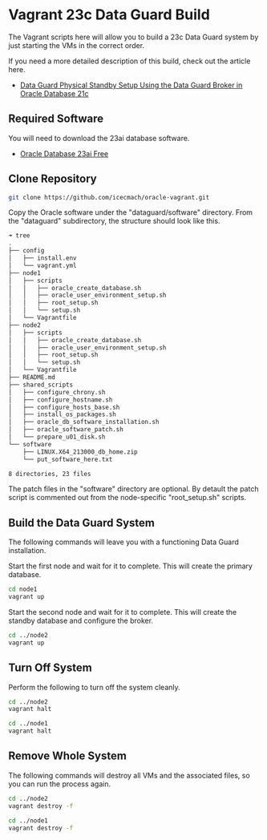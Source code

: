 # Vagrant 23c Data Guard Build

The Vagrant scripts here will allow you to build a 23c Data Guard system by just starting the VMs in the correct order.

If you need a more detailed description of this build, check out the article here.

- [Data Guard Physical Standby Setup Using the Data Guard Broker in Oracle Database 21c](https://oracle-base.com/articles/21c/data-guard-setup-using-broker-21c)

## Required Software

You will need to download the 23ai database software.

- [Oracle Database 23ai Free](https://www.oracle.com/database/technologies/free-downloads.html)

## Clone Repository

```bash
git clone https://github.com/icecmach/oracle-vagrant.git
```

Copy the Oracle software under the "dataguard/software" directory. From the "dataguard" subdirectory, the structure should look like this.

```bash
➜ tree
.
├── config
│   ├── install.env
│   └── vagrant.yml
├── node1
│   ├── scripts
│   │   ├── oracle_create_database.sh
│   │   ├── oracle_user_environment_setup.sh
│   │   ├── root_setup.sh
│   │   └── setup.sh
│   └── Vagrantfile
├── node2
│   ├── scripts
│   │   ├── oracle_create_database.sh
│   │   ├── oracle_user_environment_setup.sh
│   │   ├── root_setup.sh
│   │   └── setup.sh
│   └── Vagrantfile
├── README.md
├── shared_scripts
│   ├── configure_chrony.sh
│   ├── configure_hostname.sh
│   ├── configure_hosts_base.sh
│   ├── install_os_packages.sh
│   ├── oracle_db_software_installation.sh
│   ├── oracle_software_patch.sh
│   └── prepare_u01_disk.sh
└── software
    ├── LINUX.X64_213000_db_home.zip
    └── put_software_here.txt

8 directories, 23 files
```

The patch files in the "software" directory are optional. By detault the patch script is commented out from the node-specific "root_setup.sh" scripts.

## Build the Data Guard System

The following commands will leave you with a functioning Data Guard installation.

Start the first node and wait for it to complete. This will create the primary database.

```bash
cd node1
vagrant up
```

Start the second node and wait for it to complete. This will create the standby database and configure the broker.

```bash
cd ../node2
vagrant up
```

## Turn Off System

Perform the following to turn off the system cleanly.

```bash
cd ../node2
vagrant halt

cd ../node1
vagrant halt
```

## Remove Whole System

The following commands will destroy all VMs and the associated files, so you can run the process again.

```bash
cd ../node2
vagrant destroy -f

cd ../node1
vagrant destroy -f
```
